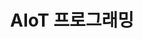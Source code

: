 ---
title: "AIoT 프로그래밍"
layout: category
permalink: /categories/aiot/
taxonomy: AIoT
author_profile: true
sidebar_main: true
---